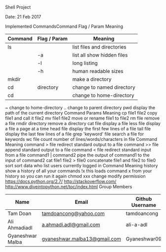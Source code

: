 
Shell Project

Date: 21 Feb 2017

Implemented CommandsCommand	Flag / Param	Meaning

| Command	| Flag / Param |	Meaning |
| -----| ----| --------------------- |
| ls |  | list files and directories |
|    | -a	| list all show hidden files |
|   |-l	 |long listing|
|    |-h|	human readable sizes|
|mkdir|   |		make a directory|
|cd|	directory|	change to named directory|
|cd	| |	change to home-directory|
~	change to home-directory
..	change to parent directory
pwd		display the path of the current directory
Command	Params	Meaning
cp	file1 file2	copy file1 and call it file2
mv	file1 file2	move or rename file1 to file2
rm	file	remove a file
rmdir	directory	remove a directory
cat	file	display a file
less	file	display a file a page at a time
head	file	display the first few lines of a file
tail	file	display the last few lines of a file
grep	'keyword' file	search a file for keywords
wc	file	count number of lines/words/characters in file
Command	Meaning
command > file	redirect standard output to a file
command >> file	append standard output to a file
command < file	redirect standard input from a file
command1 | command2	pipe the output of command1 to the input of command2
cat file1 file2 > file0	concatenate file1 and file2 to file0
sort	sort data
who	list users currently logged in
Command	Meaning
history	show a history of all your commands
!x	this loads command x from your history so you can run it again
chmod xxx	change modify permission
https://docs.python.org/2.7/
http://stackoverflow.com/
http://www.diveintopython.net/toc/index.html
Group Members

| Name     | Email   | Github Username |
|----------|---------|-----------------|
| Tam Doan   |  tamdoancong@yahoo.com | tamdoancong |
| Ali Ahmadiadl   | a.ahmadi.adl@gmail.com | ali-a-adl  |
| Gyaneshwar Malba   | gyaneshwar.malba13@gmail.com | Gyaneshwar09  |
